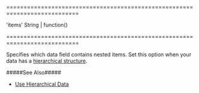 <!--**
/*-------------------------------------------
    Auto-generated file. Do not modify.
-------------------------------------------

**-->
===========================================================================
<!--default-->'items'<!--/default-->
<!--type-->String | function()<!--/type-->
===========================================================================

<!--shortDescription-->
Specifies which data field contains nested items. Set this option when your data has a [hierarchical structure](/Documentation/ApiReference/UI_Widgets/dxTreeList/Configuration/#dataStructure).
<!--/shortDescription-->

<!--fullDescription-->
#####See Also#####
- [Use Hierarchical Data](/Documentation/Guide/Widgets/TreeList/Data_Binding/Use_Hierarchical_Data/)
<!--/fullDescription-->